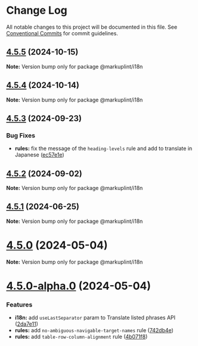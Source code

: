 # Change Log

All notable changes to this project will be documented in this file.
See [Conventional Commits](https://conventionalcommits.org) for commit guidelines.

## [4.5.5](https://github.com/markuplint/markuplint/compare/@markuplint/i18n@4.5.4...@markuplint/i18n@4.5.5) (2024-10-15)

**Note:** Version bump only for package @markuplint/i18n





## [4.5.4](https://github.com/markuplint/markuplint/compare/@markuplint/i18n@4.5.3...@markuplint/i18n@4.5.4) (2024-10-14)

**Note:** Version bump only for package @markuplint/i18n

## [4.5.3](https://github.com/markuplint/markuplint/compare/@markuplint/i18n@4.5.2...@markuplint/i18n@4.5.3) (2024-09-23)

### Bug Fixes

- **rules:** fix the message of the `heading-levels` rule and add to translate in Japanese ([ec57e1e](https://github.com/markuplint/markuplint/commit/ec57e1e5ff4549ee5574928ad20fd461d87974a5))

## [4.5.2](https://github.com/markuplint/markuplint/compare/@markuplint/i18n@4.5.1...@markuplint/i18n@4.5.2) (2024-09-02)

**Note:** Version bump only for package @markuplint/i18n

## [4.5.1](https://github.com/markuplint/markuplint/compare/@markuplint/i18n@4.5.0...@markuplint/i18n@4.5.1) (2024-06-25)

**Note:** Version bump only for package @markuplint/i18n

# [4.5.0](https://github.com/markuplint/markuplint/compare/@markuplint/i18n@4.5.0-alpha.0...@markuplint/i18n@4.5.0) (2024-05-04)

**Note:** Version bump only for package @markuplint/i18n

# [4.5.0-alpha.0](https://github.com/markuplint/markuplint/compare/@markuplint/i18n@4.4.0...@markuplint/i18n@4.5.0-alpha.0) (2024-05-04)

### Features

- **i18n:** add `useLastSeparator` param to Translate listed phrases API ([2da7e11](https://github.com/markuplint/markuplint/commit/2da7e11e9838af4cf7bde64725c43a5d08a2e0a1))
- **rules:** add `no-ambiguous-navigable-target-names` rule ([742db4e](https://github.com/markuplint/markuplint/commit/742db4eb98b8f27e8a1f6a82d3b6541871e02a5c))
- **rules:** add `table-row-column-alignment` rule ([4b071f8](https://github.com/markuplint/markuplint/commit/4b071f8d7dae0f1500e1a77046b289489eb5a598))
